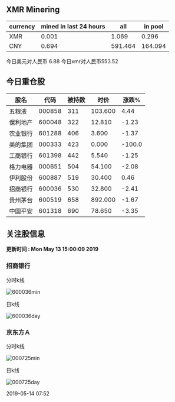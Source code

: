 ## XMR Minering

|currency|mined in last 24 hours|all|in pool|
|---|---|---|---|
|XMR|0.001|1.069|0.296|
|CNY|0.694|591.464|164.094|

今日美元对人民币 6.88	今日xmr对人民币553.52


## 今日重仓股 

|股名|代码|被持数|时价|涨跌%|
|---|---|---|---|---|
|五粮液|000858|311|103.600|4.44|
|保利地产|600048|322|12.810|-1.23|
|农业银行|601288|406|3.600|-1.37|
|美的集团|000333|423|0.000|-100.0|
|工商银行|601398|442|5.540|-1.25|
|格力电器|000651|504|54.100|-2.08|
|伊利股份|600887|519|30.400|0.46|
|招商银行|600036|530|32.800|-2.41|
|贵州茅台|600519|658|892.000|-1.67|
|中国平安|601318|690|78.650|-3.35|

## 关注股信息
**更新时间 : Mon May 13 15:00:09 2019**
### 招商银行 
分时k线

![600036min](http://image.sinajs.cn/newchart/min/n/sh600036.gif)

日k线

![600036day](http://image.sinajs.cn/newchart/daily/n/sh600036.gif)

### 京东方Ａ 
分时k线

![000725min](http://image.sinajs.cn/newchart/min/n/sz000725.gif)

日k线

![000725day](http://image.sinajs.cn/newchart/daily/n/sz000725.gif)

2019-05-14 07:52
